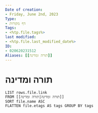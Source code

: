 ```yaml
---
Date of creation:
- Friday, June 2nd, 2023
Type:
- דף מקורות
Tags:
- <%tp.file.tags%>
last modified:
- <%tp.file.last_modified_date%>
ID:
- 020620231512
Aliases: [[תורה ומדינה]]
---
```

# תורה ומדינה

```dataview
LIST rows.file.link
FROM [[תורה ומדינה|תורה ומדינה]]
SORT file.name ASC
FLATTEN file.etags AS tags GROUP BY tags
```
